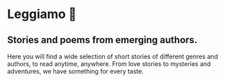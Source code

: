 # Leggiamo :green_book:
## Stories and poems from emerging authors.

Here you will find a wide selection of short stories of different genres and authors, to read anytime, anywhere. From love stories to mysteries and adventures, we have something for every taste.
